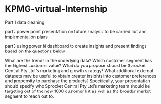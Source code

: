 # KPMG-virtual-Internship

Part 1 data cleaning

part2 power point presentation on future analysis to be carried out and implementation plans

part3 using power bi dashboard to create insights and present findings based on the questions below

What are the trends in the underlying data?
Which customer segment has the highest customer value?
What do you propose should be Sprocket Central Pty Ltd ’s marketing and growth strategy?
What additional external datasets may be useful to obtain greater insights into customer preferences and propensity to purchase the products?
Specifically, your presentation should specify who Sprocket Central Pty Ltd’s marketing team should be targeting out of the new 1000 customer list as well as the broader market segment to reach out to. 

